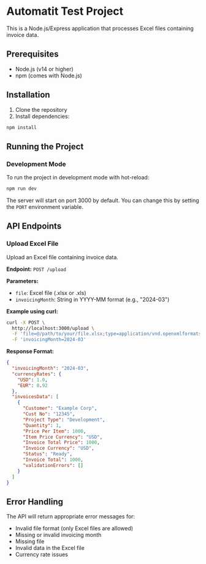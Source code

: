 # Automatit Test Project

This is a Node.js/Express application that processes Excel files containing invoice data.

## Prerequisites

- Node.js (v14 or higher)
- npm (comes with Node.js)

## Installation

1. Clone the repository
2. Install dependencies:
```bash
npm install
```

## Running the Project

### Development Mode
To run the project in development mode with hot-reload:
```bash
npm run dev
```

The server will start on port 3000 by default. You can change this by setting the `PORT` environment variable.

## API Endpoints

### Upload Excel File
Upload an Excel file containing invoice data.

**Endpoint:** `POST /upload`

**Parameters:**
- `file`: Excel file (.xlsx or .xls)
- `invoicingMonth`: String in YYYY-MM format (e.g., "2024-03")

**Example using curl:**
```bash
curl -X POST \
  http://localhost:3000/upload \
  -F 'file=@/path/to/your/file.xlsx;type=application/vnd.openxmlformats-officedocument.spreadsheetml.sheet' \
  -F 'invoicingMonth=2024-03'
```

**Response Format:**
```json
{
  "invoicingMonth": "2024-03",
  "currencyRates": {
    "USD": 1.0,
    "EUR": 0.92
  },
  "invoicesData": [
    {
      "Customer": "Example Corp",
      "Cust No": "12345",
      "Project Type": "Development",
      "Quantity": 1,
      "Price Per Item": 1000,
      "Item Price Currency": "USD",
      "Invoice Total Price": 1000,
      "Invoice Currency": "USD",
      "Status": "Ready",
      "Invoice Total": 1000,
      "validationErrors": []
    }
  ]
}
```

## Error Handling

The API will return appropriate error messages for:
- Invalid file format (only Excel files are allowed)
- Missing or invalid invoicing month
- Missing file
- Invalid data in the Excel file
- Currency rate issues 